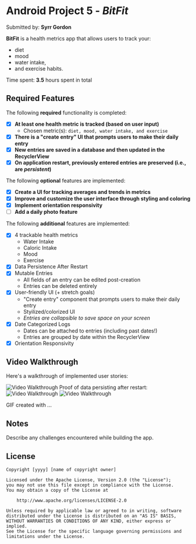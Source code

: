 # Android Project 5 - *BitFit*

Submitted by: **Syrr Gordon**

**BitFit** is a health metrics app that allows users to track your:
- diet
- mood
- water intake,
- and exercise habits.

Time spent: **3.5** hours spent in total

## Required Features

The following **required** functionality is completed:

- [X] **At least one health metric is tracked (based on user input)**
  - Chosen metric(s): `diet, mood, water intake, and exercise`
- [X] **There is a "create entry" UI that prompts users to make their daily entry**
- [X] **New entries are saved in a database and then updated in the RecyclerView**
- [X] **On application restart, previously entered entries are preserved (i.e., are *persistent*)**
 
The following **optional** features are implemented:

- [X] **Create a UI for tracking averages and trends in metrics**
- [X] **Improve and customize the user interface through styling and coloring**
- [X] **Implement orientation responsivity**
- [ ] **Add a daily photo feature**

The following **additional** features are implemented:

- [X] 4 trackable health metrics
  - Water Intake
  - Caloric Intake
  - Mood
  - Exercise
- [X] Data Persistence After Restart
- [X] Mutable Entries
  - All fields of an entry can be edited post-creation
  - Entries can be deleted entirely
- [X] User-friendly UI (+ stretch goals)
  - "Create entry" component that prompts users to make their daily entry
  - Styilized/colorized UI
  - *Entries are collapsible to save space on your screen*
- [X] Date Categorized Logs
  - Dates can be attached to entries (including past dates!)
  - Entries are grouped by date within the RecyclerView
- [X] Orientation Responsivity

## Video Walkthrough

Here's a walkthrough of implemented user stories:

<img src='gifs/1.gif' title='Required Features Video Walkthrough' width='' alt='Video Walkthrough' title="At least 1 metric, Create entry UI, and RecyclerView "/>
Proof of data persisting after restart:
<img src='gifs/data_persistence.gif' title='Data Persistence Video Walkthrough' width='' alt='Video Walkthrough' />


<img src='http://i.imgur.com/link/to/your/gif/file.gif' title='Video Walkthrough' width='' alt='Video Walkthrough' />

<!-- Replace this with whatever GIF tool you used! -->
GIF created with ...  
<!-- Recommended tools:
[Kap](https://getkap.co/) for macOS
[ScreenToGif](https://www.screentogif.com/) for Windows
[peek](https://github.com/phw/peek) for Linux. -->

## Notes

Describe any challenges encountered while building the app.

## License

    Copyright [yyyy] [name of copyright owner]

    Licensed under the Apache License, Version 2.0 (the "License");
    you may not use this file except in compliance with the License.
    You may obtain a copy of the License at

        http://www.apache.org/licenses/LICENSE-2.0

    Unless required by applicable law or agreed to in writing, software
    distributed under the License is distributed on an "AS IS" BASIS,
    WITHOUT WARRANTIES OR CONDITIONS OF ANY KIND, either express or implied.
    See the License for the specific language governing permissions and
    limitations under the License.